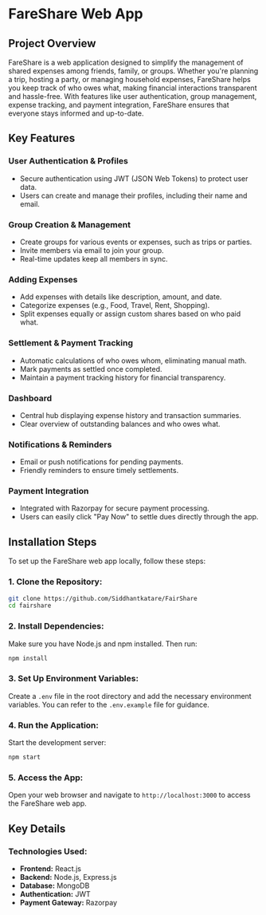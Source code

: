 # FareShare Web App

## Project Overview

FareShare is a web application designed to simplify the management of shared expenses among friends, family, or groups. Whether you're planning a trip, hosting a party, or managing household expenses, FareShare helps you keep track of who owes what, making financial interactions transparent and hassle-free. With features like user authentication, group management, expense tracking, and payment integration, FareShare ensures that everyone stays informed and up-to-date.

## Key Features

### User Authentication & Profiles
- Secure authentication using JWT (JSON Web Tokens) to protect user data.
- Users can create and manage their profiles, including their name and email.

### Group Creation & Management
- Create groups for various events or expenses, such as trips or parties.
- Invite members via email to join your group.
- Real-time updates keep all members in sync.

### Adding Expenses
- Add expenses with details like description, amount, and date.
- Categorize expenses (e.g., Food, Travel, Rent, Shopping).
- Split expenses equally or assign custom shares based on who paid what.

### Settlement & Payment Tracking
- Automatic calculations of who owes whom, eliminating manual math.
- Mark payments as settled once completed.
- Maintain a payment tracking history for financial transparency.

### Dashboard
- Central hub displaying expense history and transaction summaries.
- Clear overview of outstanding balances and who owes what.

### Notifications & Reminders
- Email or push notifications for pending payments.
- Friendly reminders to ensure timely settlements.

### Payment Integration
- Integrated with Razorpay for secure payment processing.
- Users can easily click "Pay Now" to settle dues directly through the app.

## Installation Steps

To set up the FareShare web app locally, follow these steps:

### 1. Clone the Repository:
```bash
git clone https://github.com/Siddhantkatare/FairShare
cd fairshare
```

### 2. Install Dependencies:
Make sure you have Node.js and npm installed. Then run:
```bash
npm install
```

### 3. Set Up Environment Variables:
Create a `.env` file in the root directory and add the necessary environment variables. You can refer to the `.env.example` file for guidance.

### 4. Run the Application:
Start the development server:
```bash
npm start
```

### 5. Access the App:
Open your web browser and navigate to `http://localhost:3000` to access the FareShare web app.

## Key Details

### Technologies Used:
- **Frontend:** React.js
- **Backend:** Node.js, Express.js
- **Database:** MongoDB
- **Authentication:** JWT
- **Payment Gateway:** Razorpay

